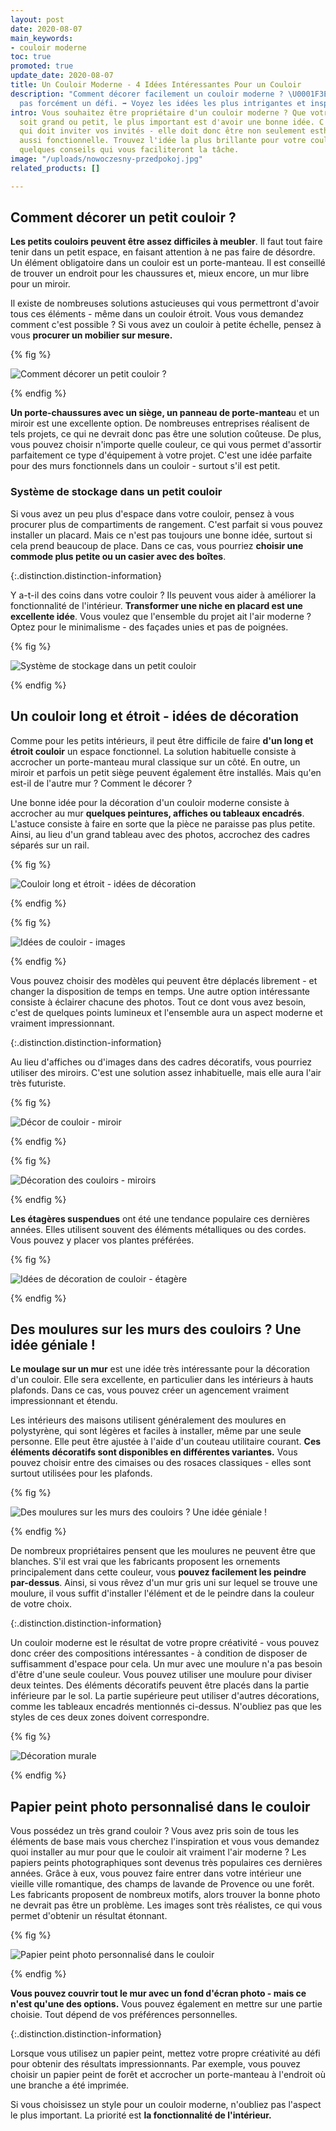 ```yaml
---
layout: post
date: 2020-08-07
main_keywords:
- couloir moderne
toc: true
promoted: true
update_date: 2020-08-07
title: Un Couloir Moderne - 4 Idées Intéressantes Pour un Couloir
description: "Comment décorer facilement un couloir moderne ? \U0001F3E0 Ce n'est
  pas forcément un défi. ➡️ Voyez les idées les plus intrigantes et inspirez-vous."
intro: Vous souhaitez être propriétaire d'un couloir moderne ? Que votre intérieur
  soit grand ou petit, le plus important est d'avoir une bonne idée. C'est une pièce
  qui doit inviter vos invités - elle doit donc être non seulement esthétique mais
  aussi fonctionnelle. Trouvez l'idée la plus brillante pour votre couloir - utilisez
  quelques conseils qui vous faciliteront la tâche.
image: "/uploads/nowoczesny-przedpokoj.jpg"
related_products: []

---
```

## Comment décorer un petit couloir ?

**Les petits couloirs peuvent être assez difficiles à meubler**. Il faut tout faire tenir dans un petit espace, en faisant attention à ne pas faire de désordre. Un élément obligatoire dans un couloir est un porte-manteau. Il est conseillé de trouver un endroit pour les chaussures et, mieux encore, un mur libre pour un miroir.

Il existe de nombreuses solutions astucieuses qui vous permettront d'avoir tous ces éléments - même dans un couloir étroit. Vous vous demandez comment c'est possible ? Si vous avez un couloir à petite échelle, pensez à vous **procurer un mobilier sur mesure.**

{% fig %}

![Comment décorer un petit couloir ?](/uploads/maly-przedpokoj.jpg "Comment décorer un petit couloir ?")

{% endfig %}

**Un porte-chaussures avec un siège, un panneau de porte-mantea**u et un miroir est une excellente option. De nombreuses entreprises réalisent de tels projets, ce qui ne devrait donc pas être une solution coûteuse. De plus, vous pouvez choisir n'importe quelle couleur, ce qui vous permet d'assortir parfaitement ce type d'équipement à votre projet. C'est une idée parfaite pour des murs fonctionnels dans un couloir - surtout s'il est petit.

### Système de stockage dans un petit couloir

Si vous avez un peu plus d'espace dans votre couloir, pensez à vous procurer plus de compartiments de rangement. C'est parfait si vous pouvez installer un placard. Mais ce n'est pas toujours une bonne idée, surtout si cela prend beaucoup de place. Dans ce cas, vous pourriez **choisir une commode plus petite ou un casier avec des boîtes**.

{:.distinction.distinction-information}

Y a-t-il des coins dans votre couloir ? Ils peuvent vous aider à améliorer la fonctionnalité de l'intérieur. **Transformer une niche en placard est une excellente idée**. Vous voulez que l'ensemble du projet ait l'air moderne ? Optez pour le minimalisme - des façades unies et pas de poignées.

{% fig %}

![Système de stockage dans un petit couloir](/uploads/duzy-bialy-nowoczesny-przedpokoj.jpg "Système de stockage dans un petit couloir")

{% endfig %}

## Un couloir long et étroit - idées de décoration

Comme pour les petits intérieurs, il peut être difficile de faire **d'un long et étroit couloir** un espace fonctionnel. La solution habituelle consiste à accrocher un porte-manteau mural classique sur un côté. En outre, un miroir et parfois un petit siège peuvent également être installés. Mais qu'en est-il de l'autre mur ? Comment le décorer ?

Une bonne idée pour la décoration d'un couloir moderne consiste à accrocher au mur **quelques peintures, affiches ou tableaux encadrés**. L'astuce consiste à faire en sorte que la pièce ne paraisse pas plus petite. Ainsi, au lieu d'un grand tableau avec des photos, accrochez des cadres séparés sur un rail.

{% fig %}

![Couloir long et étroit - idées de décoration](/uploads/obrazy-na-scianie.jpg "Couloir long et étroit - idées de décoration")

{% endfig %}

{% fig %}

![Idées de couloir - images](/uploads/nowoczesny-przedpokoj-obrazy.jpg "Idées de couloir - images")

{% endfig %}

Vous pouvez choisir des modèles qui peuvent être déplacés librement - et changer la disposition de temps en temps. Une autre option intéressante consiste à éclairer chacune des photos. Tout ce dont vous avez besoin, c'est de quelques points lumineux et l'ensemble aura un aspect moderne et vraiment impressionnant.

{:.distinction.distinction-information}

Au lieu d'affiches ou d'images dans des cadres décoratifs, vous pourriez utiliser des miroirs. C'est une solution assez inhabituelle, mais elle aura l'air très futuriste.

{% fig %}

![Décor de couloir - miroir](/uploads/lustra-na-scianie.jpg "Décor de couloir - miroir")

{% endfig %}

{% fig %}

![Décoration des couloirs - miroirs](/uploads/rozne-lustra-na-scianie.jpg "Décoration des couloirs - miroirs")

{% endfig %}

**Les étagères suspendues** ont été une tendance populaire ces dernières années. Elles utilisent souvent des éléments métalliques ou des cordes. Vous pouvez y placer vos plantes préférées.

{% fig %}

![Idées de décoration de couloir - étagère](/uploads/polki-z-kwiatami-przedpokoj.jpg "Idées de décoration de couloir - étagère")

{% endfig %}

## Des moulures sur les murs des couloirs ? Une idée géniale !

**Le moulage sur un mur** est une idée très intéressante pour la décoration d'un couloir. Elle sera excellente, en particulier dans les intérieurs à hauts plafonds. Dans ce cas, vous pouvez créer un agencement vraiment impressionnant et étendu.

Les intérieurs des maisons utilisent généralement des moulures en polystyrène, qui sont légères et faciles à installer, même par une seule personne. Elle peut être ajustée à l'aide d'un couteau utilitaire courant. **Ces éléments décoratifs sont disponibles en différentes variantes.** Vous pouvez choisir entre des cimaises ou des rosaces classiques - elles sont surtout utilisées pour les plafonds.

{% fig %}

![Des moulures sur les murs des couloirs ? Une idée géniale !](/uploads/sztukateria-na-scianie-korytarz.jpg "Des moulures sur les murs des couloirs ? Une idée géniale !")

{% endfig %}

De nombreux propriétaires pensent que les moulures ne peuvent être que blanches. S'il est vrai que les fabricants proposent les ornements principalement dans cette couleur, vous **pouvez facilement les peindre par-dessus**. Ainsi, si vous rêvez d'un mur gris uni sur lequel se trouve une moulure, il vous suffit d'installer l'élément et de le peindre dans la couleur de votre choix.

{:.distinction.distinction-information}

Un couloir moderne est le résultat de votre propre créativité - vous pouvez donc créer des compositions intéressantes - à condition de disposer de suffisamment d'espace pour cela. Un mur avec une moulure n'a pas besoin d'être d'une seule couleur. Vous pouvez utiliser une moulure pour diviser deux teintes. Des éléments décoratifs peuvent être placés dans la partie inférieure par le sol. La partie supérieure peut utiliser d'autres décorations, comme les tableaux encadrés mentionnés ci-dessus. N'oubliez pas que les styles de ces deux zones doivent correspondre.

{% fig %}

![Décoration murale](/uploads/sztukateria-na-scianie-przedpokoj.jpg "Décoration murale")

{% endfig %}

## Papier peint photo personnalisé dans le couloir

Vous possédez un très grand couloir ? Vous avez pris soin de tous les éléments de base mais vous cherchez l'inspiration et vous vous demandez quoi installer au mur pour que le couloir ait vraiment l'air moderne ? Les papiers peints photographiques sont devenus très populaires ces dernières années. Grâce à eux, vous pouvez faire entrer dans votre intérieur une vieille ville romantique, des champs de lavande de Provence ou une forêt. Les fabricants proposent de nombreux motifs, alors trouver la bonne photo ne devrait pas être un problème. Les images sont très réalistes, ce qui vous permet d'obtenir un résultat étonnant.

{% fig %}

![Papier peint photo personnalisé dans le couloir](/uploads/nowoczesny-przedpokoj-fototapeta.jpg "Papier peint photo personnalisé dans le couloir")

{% endfig %}

**Vous pouvez couvrir tout le mur avec un fond d'écran photo - mais ce n'est qu'une des options.** Vous pouvez également en mettre sur une partie choisie. Tout dépend de vos préférences personnelles.

{:.distinction.distinction-information}

Lorsque vous utilisez un papier peint, mettez votre propre créativité au défi pour obtenir des résultats impressionnants. Par exemple, vous pouvez choisir un papier peint de forêt et accrocher un porte-manteau à l'endroit où une branche a été imprimée.

Si vous choisissez un style pour un couloir moderne, n'oubliez pas l'aspect le plus important. La priorité est **la fonctionnalité de l'intérieur.**